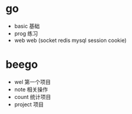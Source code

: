 # go
* basic 基础
* prog  练习
* web   web (socket redis mysql session cookie)

# beego

* wel 第一个项目
* note 相关操作
* count 统计项目
* project 项目